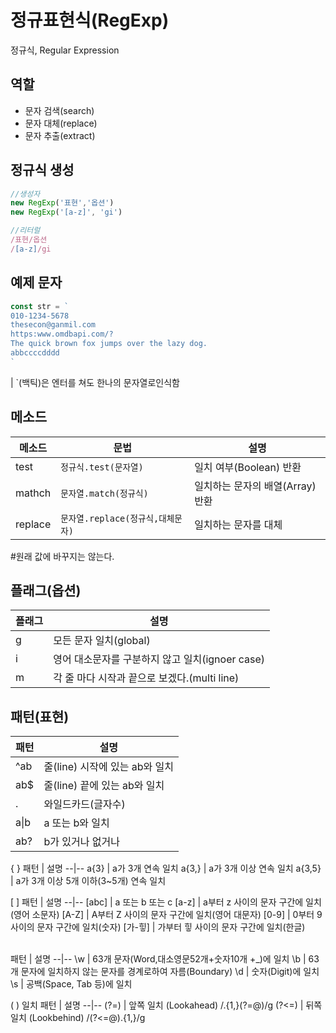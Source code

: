 # 정규표현식(RegExp)

정규식, Regular Expression

## 역할

- 문자 검색(search)
- 문자 대체(replace)
- 문자 추출(extract)

## 정규식 생성
```js
//생성자
new RegExp('표현','옵션')
new RegExp('[a-z]', 'gi')

//리터럴
/표현/옵션
/[a-z]/gi
```

## 예제 문자
```js
const str = `
010-1234-5678
thesecon@ganmil.com
https:www.omdbapi.com/?
The quick brown fox jumps over the lazy dog.
abbccccdddd
`
```
| `(백틱)은 엔터를 쳐도 한나의 문자열로인식함

## 메소드

메소드 | 문법 | 설명
--|--|--
test | `정규식.test(문자열)` | 일치 여부(Boolean) 반환
mathch | `문자열.match(정규식)` | 일치하는 문자의 배열(Array)반환
replace | `문자열.replace(정규식,대체문자)` | 일치하는 문자를 대체

#원래 값에 바꾸지는 않는다.


## 플래그(옵션)
플래그 | 설명
--|--
g | 모든 문자 일치(global)
i | 영어 대소문자를 구분하지 않고 일치(ignoer case)
m | 각 줄 마다 시작과 끝으로 보겠다.(multi line)

## 패턴(표현)

패턴 | 설명
--|--
^ab | 줄(line) 시작에 있는 ab와 일치
ab$ | 줄(line) 끝에 있는 ab와 일치
. | 와일드카드(글자수)
a&verbar;b | a 또는 b와 일치
ab? | b가 있거나 없거나

{ }
패턴 | 설명
--|--
a{3} | a가 3개 연속 일치
a{3,} | a가 3개 이상 연속 일치
a{3,5} | a가 3개 이상 5개 이하(3~5개) 연속 일치

[ ]
패턴 | 설명
--|--
[abc] | a 또는 b 또는 c
[a-z] | a부터 z 사이의 문자 구간에 일치(영어 소문자)
[A-Z] | A부터 Z 사이의 문자 구간에 일치(영어 대문자)
[0-9] | 0부터 9 사이의 문자 구간에 일치(숫자)
[가-힣] | 가부터 힣 사이의 문자 구간에 일치(한글)

\
패턴 | 설명
--|--
\w | 63개 문자(Word,대소영문52개+숫자10개 +_)에 일치
\b | 63개 문자에 일치하지 않는 문자를 경계로하여 자름(Boundary)
\d | 숫자(Digit)에 일치
\s | 공백(Space, Tab 등)에 일치

( )
일치
패턴 | 설명
--|--
(?=) | 앞쪽 일치 (Lookahead)  /.{1,}(?=@)/g
(?<=) | 뒤쪽 일치 (Lookbehind)  /(?<=@).{1,}/g
